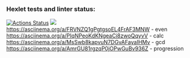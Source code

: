 ### Hexlet tests and linter status:
[![Actions Status](https://github.com/hex-learning/python-project-49/workflows/hexlet-check/badge.svg)](https://github.com/hex-learning/python-project-49/actions)
<a href="https://codeclimate.com/github/hex-learning/python-project-49/maintainability"><img src="https://api.codeclimate.com/v1/badges/c0fe1ccae73da372f239/maintainability" /></a>
https://asciinema.org/a/FRVNZQ1gPgtgsoEL4FrAF3MNW - even
https://asciinema.org/a/PIqNPeoKdKNgeaCi8zwoQqyvV - calc
https://asciinema.org/a/MsSwb8kapvuN7DGvAFayaIHMv - gcd
https://asciinema.org/a/AmrGU81rgzqP0jOPwGuBv936Z - progression

